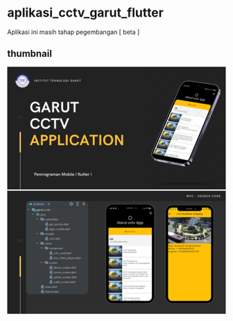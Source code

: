 # aplikasi_cctv_garut_flutter
Aplikasi ini masih tahap pegembangan [ beta ]


## thumbnail 

![Project thumbnail](./archive/1.png)
![Project thumbnail](./archive/7.png)